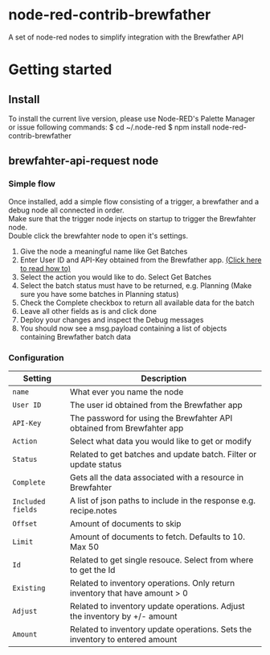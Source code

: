 # node-red-contrib-brewfather
A set of node-red nodes to simplify integration with the Brewfather API

# Getting started

## Install

To install the current live version, please use Node-RED's Palette Manager or issue following commands:
    $ cd ~/.node-red
    $ npm install node-red-contrib-brewfather

## brewfahter-api-request node

### Simple flow

Once installed, add a simple flow consisting of a trigger, a brewfather and a debug node all connected in order.  
Make sure that the trigger node injects on startup to trigger the Brewfahter node.  
Double click the brewfahter node to open it's settings.
1. Give the node a meaningful name like Get Batches
2. Enter User ID and API-Key obtained from the Brewfather app. [(Click here to read how to)](https://docs.brewfather.app/api#generate-api-key)
3. Select the action you would like to do. Select Get Batches
4. Select the batch status must have to be returned, e.g. Planning (Make sure you have some batches in Planning status)
5. Check the Complete checkbox to return all available data for the batch
6. Leave all other fields as is and click done
7. Deploy your changes and inspect the Debug messages
8. You should now see a msg.payload containing a list of objects containing Brewfather batch data

### Configuration

| Setting           | Description                                                                  |
| ----------------- | -----------------------------------------------------------------------------|
| `name`            | What ever you name the node                                                  |
| `User ID`         | The user id obtained from the Brewfather app                                 |
| `API-Key`         | The password for using the Brewfahter API obtained from Brewfahter app       |
| `Action`          | Select what data you would like to get or modify                             |
| `Status`          | Related to get batches and update batch. Filter or update status             |
| `Complete`        | Gets all the data associated with a resource in Brewfahter                   |
| `Included fields` | A list of json paths to include in the response e.g. recipe.notes            |
| `Offset`          | Amount of documents to skip                                                  |
| `Limit`           | Amount of documents to fetch. Defaults to 10. Max 50                         |
| `Id`              | Related to get single resouce. Select from where to get the Id               |
| `Existing`        | Related to inventory operations. Only return inventory that have amount > 0  |
| `Adjust`          | Related to inventory update operations. Adjust the inventory by +/- amount   |
| `Amount`          | Related to inventory update operations. Sets the inventory to entered amount |



